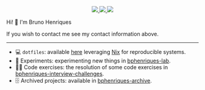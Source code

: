 <p align="center">
  <a href="https://github.com/bphenriques/curriculum-vitae/releases/latest/download/bruno-henriques-cv.pdf">
    <img src="https://img.shields.io/static/v1?style=flat-square&label=%F0%9F%91%A4&color=8ac8db&labelColor=8ac8db&message=Resume">
  </a>
  <a href="https://www.linkedin.com/in/bphenriques">
    <img src="https://img.shields.io/static/v1?style=flat-square&label=&logo=LinkedIn&color=blue&logoColor=white&labelColor=blue&message=bphenriques">
  </a>
  <a href="https://bphenriques.github.io/knowledge-base">
    <img src="https://img.shields.io/static/v1?style=flat-square&label=%F0%9F%A7%A0&color=palevioletred&labelColor=palevioletred&message=Knowledge%20Base">
  </a>
</p>

Hi! 👋 I'm Bruno Henriques

If you wish to contact me see my contact information above.

---

- 💻 `dotfiles`: available [here](https://github.com/bphenriques/dotfiles) leveraging [Nix](https://nixos.org/) for reproducible systems.
- 🧪 Experiments: experimenting new things in [bphenriques-lab](https://github.com/organizations/bphenriques-lab).
- 👨‍💻 Code exercises: the resolution of some code exercises in [bphenriques-interview-challenges](https://github.com/bphenriques-interview-challenges).
- 🗄️ Archived projects: available in [bphenriques-archive](https://github.com/organizations/bphenriques-archive).
